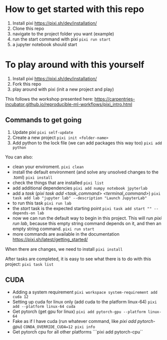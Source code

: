 # How to get started with this repo

1. Install pixi https://pixi.sh/dev/installation/
2. Clone this repo
3. navigate to the project folder you want (example)
4. run the start command with pixi 
```pixi run start```
5. a jupyter notebook should start

# To play around with this yourself

1. Install pixi https://pixi.sh/dev/installation/
2. Fork this repo
3. play around with pixi (init a new project and play)

This follows the workshop presented here: https://carpentries-incubator.github.io/reproducible-ml-workflows/pixi_intro.html

## Commands to get going

1. Update pixi
```pixi self-update```
2. Create a new project
```pixi init <folder-name>```
3. Add python to the lock file (we can add packages this way too)
```pixi add python```

You can also:

- clean your enviroment.
```pixi clean```
- install the default environment (and solve any unsolved changes to the .toml)
```pixi install```
- check the things that are installed
```pixi list```
- add additional dependencies
```pixi add numpy notebook jpyterlab```
- add a *task* (*pixi task add <task_command> <terminal_command>*)
```pixi task add lab "jupyter lab" --description "Launch JupyterLab"```
- to run this task
```pixi run lab```
- the *start* task is the expected starting point
```pixi task add start "" --depends-on lab```
- now we can run the default way to begin in this project. This will run *pixi run lab*, because this empty string command depends on it, and then an empty string command.
```pixi run start```
- more commands are available in the documentation https://pixi.sh/latest/getting_started/

When there are changes, we need to install
```pixi install```

After tasks are completed, it is easy to see what there is to do with this project:
```pixi task list```

## CUDA

- Adding a system requirement
```pixi workspace system-requirement add cuda 12```
- Setting up cuda for linux only (add cuda to the platform linux-64)
```pixi add --platform linux-64 cuda```
- Get pytorch (get gpu for linux)
```pixi add pytorch-gpu --platform linux-64```
- Fake as if I have cuda (run whatever command, like *pixi add pytorch-gpu*)
```CONDA_OVERRIDE_CUDA=12 pixi info```
- Get pytorch cpu for all other platforms
```pixi add pytorch-cpu``
